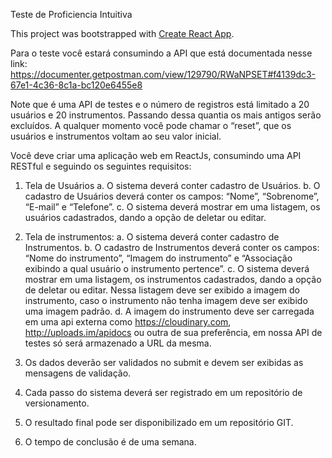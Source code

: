 Teste de Proficiencia Intuitiva

This project was bootstrapped with [Create React App](https://github.com/facebookincubator/create-react-app).

Para o teste você estará consumindo a API que está documentada nesse link:
https://documenter.getpostman.com/view/129790/RWaNPSET#f4139dc3-67e1-4c36-8c1a-bc120e6455e8
 
Note que é uma API de testes e o número de registros está limitado a 20 usuários e 20 instrumentos. Passando dessa quantia os mais antigos serão excluídos. A qualquer momento você pode chamar o “reset”, que os usuários e instrumentos voltam ao seu valor inicial.
 
Você deve criar uma aplicação web em ReactJs, consumindo uma API RESTful e seguindo os seguintes requisitos:
 
1.	Tela de Usuários
a.	O sistema deverá conter cadastro de Usuários.
b.	O cadastro de Usuários deverá conter os campos:
“Nome”, “Sobrenome”, “E-mail” e “Telefone”.
c.	O sistema deverá mostrar em uma listagem, os usuários cadastrados, dando a opção de deletar ou editar.


2.	Tela de instrumentos:
a.	O sistema deverá conter cadastro de Instrumentos.
b.	O cadastro de Instrumentos deverá conter os campos:
“Nome do instrumento”, “Imagem do instrumento” e “Associação exibindo a qual usuário o instrumento pertence”.
c.	O sistema deverá mostrar em uma listagem, os instrumentos cadastrados, dando a opção de deletar ou editar. Nessa listagem deve ser exibido a imagem do instrumento, caso o instrumento não tenha imagem deve ser exibido uma imagem padrão.
d.	A imagem do instrumento deve ser carregada em uma api externa como https://cloudinary.com, http://uploads.im/apidocs ou outra de sua preferência, em nossa API de testes só será armazenado a URL da mesma.
3.	Os dados deverão ser validados no submit e devem ser exibidas as mensagens de validação.
4.	Cada passo do sistema deverá ser registrado em um repositório de versionamento.
5.	O resultado final pode ser disponibilizado em um repositório GIT.
6.	O tempo de conclusão é de uma semana.